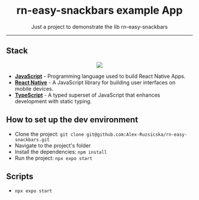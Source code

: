 <h1 align="center">
<br>
rn-easy-snackbars example App
</h1>

<p align="center">Just a project to demonstrate the lib rn-easy-snackbars</p>

[//]: # "Add your gifs/images here:"

<!-- <div>
  <img src="https://i.imgur.com/T9Zaqku.gif" alt="demo" height="425">
  <img src="https://i.imgur.com/LNYFuN4.jpeg" alt="demo" height="425">

</div> -->

<hr />

## Stack

[//]: # "Add the features of your project here:"

<p align="center">
  <a href="https://skillicons.dev">
    <img src="https://skillicons.dev/icons?i=js,react,typescript" />
  </a>
</p>

- [**JavaScript**](https://developer.mozilla.org/en-US/docs/Web/JavaScript) - Programming language used to build React Native Apps.
- [**React Native**](https://reactnative.dev/docs/getting-started) - A JavaScript library for building user interfaces on mobile devices.
- [**TypeScript**](https://www.typescriptlang.org/) - A typed superset of JavaScript that enhances development with static typing.

## How to set up the dev environment

- Clone the project: `git clone git@github.com:Alex-Ruzsicska/rn-easy-snackbars.git`
- Navigate to the project's folder
- Install the dependencies: `npm install`
- Run the project: `npx expo start`

## Scripts

- `npx expo start`
